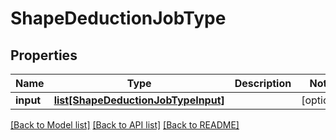 # ShapeDeductionJobType

## Properties
Name | Type | Description | Notes
------------ | ------------- | ------------- | -------------
**input** | [**list[ShapeDeductionJobTypeInput]**](ShapeDeductionJobTypeInput.md) |  | [optional] 

[[Back to Model list]](../README.md#documentation-for-models) [[Back to API list]](../README.md#documentation-for-api-endpoints) [[Back to README]](../README.md)


